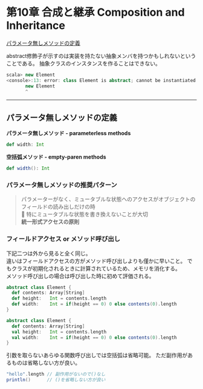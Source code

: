 # 第10章 合成と継承 Composition and Inheritance
[パラメータ無しメソッドの定義](#anchor1)

abstract修飾子が示すのは実装を持たない抽象メンバを持つかもしれないということである。
抽象クラスのインスタンスを作ることはできない。
```scala
scala> new Element
<console>:13: error: class Element is abstract; cannot be instantiated
       new Element
       ^
```

***
<a id="anchor1"></a>
## パラメータ無しメソッドの定義
**パラメータ無しメソッド - parameterless methods**
```scala
def width: Int
```

**空括弧メソッド - empty-paren methods** 
```scala
def width(): Int
```

### パラメータ無しメソッドの推奨パターン
>パラメーターがなく、ミュータブルな状態へのアクセスがオブジェクトのフィールドの読み出しだけの時<br>
> 🚨 特にミュータブルな状態を書き換えないことが大切<br>
> **統一形式アクセスの原則**

### フィールドアクセス or メソッド呼び出し
下記二つは外から見ると全く同じ。<br>
違いはフィールドアクセスの方がメソッド呼び出しよりも僅かに早いこと。
でもクラスが初期化されるときに計算されているため、メモリを消化する。<br>
メソッド呼び出しの場合は呼び出した時に初めて評価される。
```scala
abstract class Element {
  def contents: Array[String]
  def height:   Int = contents.length
  def width:    Int = if(height == 0) 0 else contents(0).length
}
```
```scala
abstract class Element {
  def contents: Array[String]
  val height:   Int = contents.length
  val width:    Int = if(height == 0) 0 else contents(0).length
}
```

引数を取らないあらゆる関数呼び出しでは空括弧は省略可能。
ただ副作用があるものは省略しない方が良い。
```scala
"hello".length // 副作用がないので()なし
println()      // ()を省略しない方が良い
```
